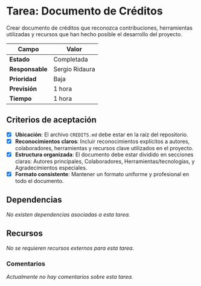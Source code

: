 # Tarea: Documento de Créditos

Crear documento de créditos que reconozca contribuciones, herramientas utilizadas y recursos que han hecho posible el desarrollo del proyecto.

| Campo           | Valor          |
| --------------- | -------------- |
| **Estado**      | Completada     |
| **Responsable** | Sergio Ridaura |
| **Prioridad**   | Baja           |
| **Previsión**   | 1 hora         |
| **Tiempo**      | 1 hora         |

## Criterios de aceptación

- [x] **Ubicación**: El archivo `CREDITS.md` debe estar en la raíz del repositorio.
- [x] **Reconocimientos claros**: Incluir reconocimientos explícitos a autores, colaboradores, herramientas y recursos clave utilizados en el proyecto.
- [x] **Estructura organizada**: El documento debe estar dividido en secciones claras: Autores principales, Colaboradores, Herramientas/tecnologías, y Agradecimientos especiales.
- [x] **Formato consistente**: Mantener un formato uniforme y profesional en todo el documento.

## Dependencias

_No existen dependencias asociadas a esta tarea._

## Recursos

_No se requieren recursos externos para esta tarea._

### Comentarios

_Actualmente no hay comentarios sobre esta tarea._
